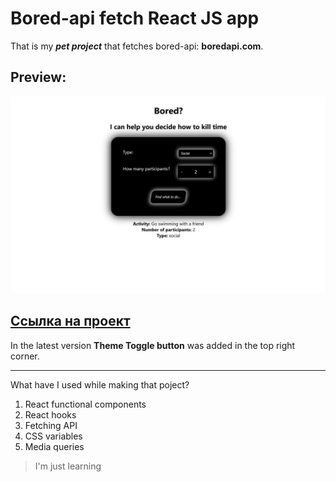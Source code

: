 # Bored-api fetch React JS app

That is my ***pet project*** that fetches bored-api: **boredapi.com**. 

## Preview: 

![preview](./for_readme/preview.jpg)


## **[Ссылка на проект](https://daniilboyarinkov.github.io/bored-api-fetch-react/)**

In the latest version **Theme Toggle button** was added in the top right corner. 

---

What have I used while making that poject?
1. React functional components
2. React hooks 
3. Fetching API
4. CSS variables
5. Media queries


> I'm just learning
